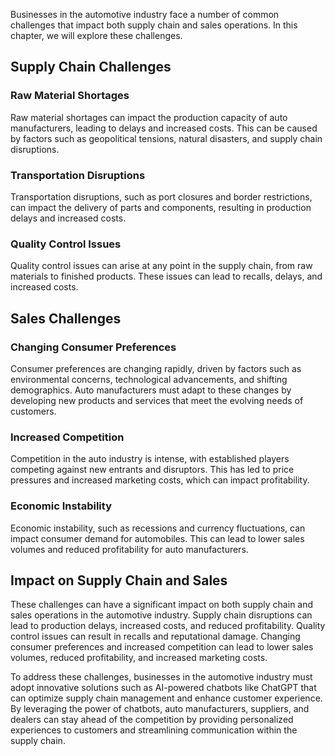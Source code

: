 
Businesses in the automotive industry face a number of common challenges that impact both supply chain and sales operations. In this chapter, we will explore these challenges.

Supply Chain Challenges
-----------------------

### Raw Material Shortages

Raw material shortages can impact the production capacity of auto manufacturers, leading to delays and increased costs. This can be caused by factors such as geopolitical tensions, natural disasters, and supply chain disruptions.

### Transportation Disruptions

Transportation disruptions, such as port closures and border restrictions, can impact the delivery of parts and components, resulting in production delays and increased costs.

### Quality Control Issues

Quality control issues can arise at any point in the supply chain, from raw materials to finished products. These issues can lead to recalls, delays, and increased costs.

Sales Challenges
----------------

### Changing Consumer Preferences

Consumer preferences are changing rapidly, driven by factors such as environmental concerns, technological advancements, and shifting demographics. Auto manufacturers must adapt to these changes by developing new products and services that meet the evolving needs of customers.

### Increased Competition

Competition in the auto industry is intense, with established players competing against new entrants and disruptors. This has led to price pressures and increased marketing costs, which can impact profitability.

### Economic Instability

Economic instability, such as recessions and currency fluctuations, can impact consumer demand for automobiles. This can lead to lower sales volumes and reduced profitability for auto manufacturers.

Impact on Supply Chain and Sales
--------------------------------

These challenges can have a significant impact on both supply chain and sales operations in the automotive industry. Supply chain disruptions can lead to production delays, increased costs, and reduced profitability. Quality control issues can result in recalls and reputational damage. Changing consumer preferences and increased competition can lead to lower sales volumes, reduced profitability, and increased marketing costs.

To address these challenges, businesses in the automotive industry must adopt innovative solutions such as AI-powered chatbots like ChatGPT that can optimize supply chain management and enhance customer experience. By leveraging the power of chatbots, auto manufacturers, suppliers, and dealers can stay ahead of the competition by providing personalized experiences to customers and streamlining communication within the supply chain.
